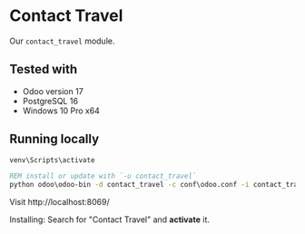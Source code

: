 # Contact Travel

Our `contact_travel` module.


## Tested with

- Odoo version 17
- PostgreSQL 16
- Windows 10 Pro x64


## Running locally

```bat
venv\Scripts\activate

REM install or update with `-u contact_travel`
python odoo\odoo-bin -d contact_travel -c conf\odoo.conf -i contact_travel
```

 
Visit http://localhost:8069/

Installing: Search for "Contact Travel" and **activate** it.
